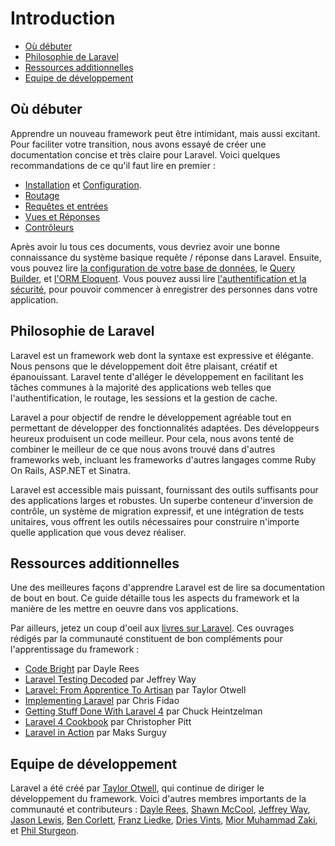 # Introduction

- [Où débuter](#where-to-start)
- [Philosophie de Laravel](#laravel-philosophy)
- [Ressources additionnelles](#additional-resources)
- [Equipe de développement](#development-team)

<a name="where-to-start"></a>
## Où débuter

 Apprendre un nouveau framework peut être intimidant, mais aussi excitant. Pour faciliter votre transition, nous avons essayé de créer une documentation concise et très claire pour Laravel. Voici quelques recommandations de ce qu'il faut lire en premier :

 - [Installation](/4.1/installation) et [Configuration](/4.1/configuration).
 - [Routage](/4.1/routing)
 - [Requêtes et entrées](/4.1/requests)
 - [Vues et Réponses](/4.1/responses)
 - [Contrôleurs](/4.1/controllers)

Après avoir lu tous ces documents, vous devriez avoir une bonne connaissance du système basique requête / réponse dans Laravel. Ensuite, vous pouvez lire [la configuration de votre base de données](/4.1/database), le [Query Builder](/4.1/queries), et [l'ORM Eloquent](/4.1/eloquent). Vous pouvez aussi lire [l'authentification et la sécurité](4/security), pour pouvoir commencer à enregistrer des personnes dans votre application.

<a name="laravel-philosophy"></a>
## Philosophie de Laravel

Laravel est un framework web dont la syntaxe est expressive et élégante. Nous pensons que le développement doit être plaisant, créatif et épanouissant. Laravel tente d'alléger le développement en facilitant les tâches communes à la majorité des applications web telles que l'authentification, le routage, les sessions et la gestion de cache.

Laravel a pour objectif de rendre le développement agréable tout en permettant de développer des fonctionnalités adaptées. Des développeurs heureux produisent un code meilleur. Pour cela, nous avons tenté de combiner le meilleur de ce que nous avons trouvé dans d'autres frameworks web, incluant les frameworks d'autres langages comme Ruby On Rails, ASP.NET et Sinatra.

Laravel est accessible mais puissant, fournissant des outils suffisants pour des applications larges et robustes. Un superbe conteneur d'inversion de contrôle, un système de migration expressif, et une intégration de tests unitaires, vous offrent les outils nécessaires pour construire n'importe quelle application que vous devez réaliser.

<a name="additional-resources"></a>
## Ressources additionnelles

Une des meilleures façons d'apprendre Laravel est de lire sa documentation de bout en bout. Ce guide détaille tous les aspects du framework et la manière de les mettre en oeuvre dans vos applications.

Par ailleurs, jetez un coup d'oeil aux [livres sur Laravel](http://wiki.laravel.io/Books). Ces ouvrages rédigés par la communauté constituent de bon compléments pour l'apprentissage du framework :

- [Code Bright](https://leanpub.com/codebright) par Dayle Rees
- [Laravel Testing Decoded](https://leanpub.com/laravel-testing-decoded) par Jeffrey Way
- [Laravel: From Apprentice To Artisan](https://leanpub.com/laravel) par Taylor Otwell
- [Implementing Laravel](https://leanpub.com/implementinglaravel) par Chris Fidao
- [Getting Stuff Done With Laravel 4](https://leanpub.com/gettingstuffdonelaravel) par Chuck Heintzelman
- [Laravel 4 Cookbook](https://leanpub.com/laravel4cookbook) par Christopher Pitt
- [Laravel in Action](http://www.manning.com/surguy/) par Maks Surguy

<a name="development-team"></a>
## Equipe de développement

Laravel a été créé par [Taylor Otwell](https://github.com/taylorotwell), qui continue de diriger le développement du framework. Voici d'autres membres importants de la communauté et contributeurs : [Dayle Rees](https://github.com/daylerees), [Shawn McCool](https://github.com/ShawnMcCool), [Jeffrey Way](https://github.com/JeffreyWay), [Jason Lewis](https://github.com/jasonlewis), [Ben Corlett](https://github.com/bencorlett), [Franz Liedke](https://github.com/franzliedke), [Dries Vints](https://github.com/driesvints), [Mior Muhammad Zaki](https://github.com/crynobone), et [Phil Sturgeon](https://github.com/philsturgeon).
